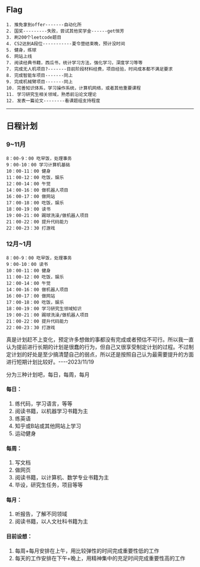 

## Flag  

```
1. 推免拿到offer-------自动化所   
2. 国奖---------失败，尝试其他奖学金------get恒芳   
3. 刷200个leetcode题目   
4. CS2达到A段位-----------夏令营结束晚，预计没时间   
5. 健身，练球  
6. 网站上线  
7. 阅读经典书籍，西瓜书，统计学习方法，强化学习，深度学习等等
7. 完成无人机项目?-------目前阶段材料经费，项目经验，时间成本都不满足要求   
8. 完成智能车项目-------同上   
9. 完成机械臂项目-------同上   
10. 完善知识体系，学习操作系统，计算机网络，或者其他重要课程   
11. 学习研究生相关领域，熟悉前沿论文理论   
12. 发表一篇论文--------看课题组支持程度   
```

----------------------------



## 日程计划  

### 9~11月   

```
8：00-9：00 吃早饭，处理事务  
9：00-10：00 学习计算机基础  
10：00-11：00 健身  
11：00-12：00 吃饭，娱乐  
12：00-14：00 午觉  
14：00-16：00 做机器人项目  
16：00-17：00 做网站  
17：00-18：00 吃饭，娱乐  
18：00-19：00 读书  
19：00-21：00 踢球洗澡/做机器人项目  
21：00-22：00 提升代码能力  
22：00-23：30 打游戏  
```

### 12月~1月

```
8：00-9：00 吃早饭，处理事务    
9：00-10：00 读书  
10：00-11：00 健身    
11：00-12：00 吃饭，娱乐    
12：00-14：00 午觉    
14：00-16：00 做机器人项目  
16：00-17：00 做网站  
17：00-18：00 吃饭，娱乐  
18：00-19：00 学习研究生领域知识  
19：00-21：00 踢球洗澡/做机器人项目  
21：00-22：00 提升代码能力  
22：00-23：30 打游戏  
```

真是计划赶不上变化，预定许多想做的事都没有完成或者预估不可行。所以我一直认为提前进行长期的计划是很蠢的行为，但自己又很享受制定计划的过程。不过制定计划的好处是至少搞清楚自己的弱点，所以还是按照自己认为最需要提升的方面进行短期计划比较好。----2023/11/19          


分为三种计划吧，每日，每周，每月            
#### 每日：      
1. 练代码，学习语言，等等         
2. 阅读书籍，以机器学习书籍为主      
3. 练英语        
4. 知乎或B站或其他网站上学习       
5. 运动健身      


#### 每周：    
1. 写文档       
2. 做网页          
3. 阅读书籍，以计算机、数学专业书籍为主      
4. 毕设，研究生任务，项目等等         


#### 每月：
1. 听报告，了解不同领域        
2. 阅读书籍，以人文社科书籍为主         

#### 目前设想：         
1. 每周+每月安排在上午，用比较弹性的时间完成重要性低的工作       
2. 每天的工作安排在下午+晚上，用精神集中的充足时间完成重要性高的工作   
